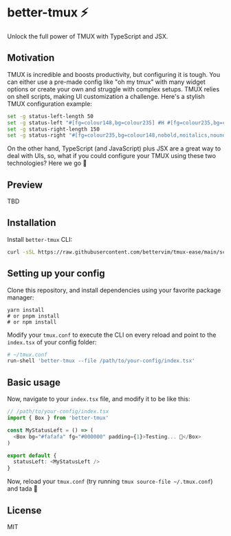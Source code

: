 # better-tmux ⚡
Unlock the full power of TMUX with TypeScript and JSX.

## Motivation
TMUX is incredible and boosts productivity, but configuring it is tough. You can either use a pre-made config like "oh my tmux" with many widget options or create your own and struggle with complex setups. TMUX relies on shell scripts, making UI customization a challenge. Here's a stylish TMUX configuration example:

```sh
set -g status-left-length 50
set -g status-left "#[fg=colour148,bg=colour235] #H #[fg=colour235,bg=colour148,nobold,noitalics,nounderscore]"
set -g status-right-length 150
set -g status-right "#[fg=colour235,bg=colour148,nobold,noitalics,nounderscore]#[fg=colour148,bg=colour235] %Y-%m-%d #[fg=colour148,bg=colour235,nobold,noitalics,nounderscore]#[fg=colour235,bg=colour136] %H:%M:%S #[fg=colour235,bg=colour136,nobold,noitalics,nounderscore]#[fg=colour136,bg=colour235] Session: #S "
```

On the other hand, TypeScript (and JavaScript) plus JSX are a great way to deal with UIs, so, what if you could configure your TMUX using these two technologies? Here we go 🏃

## Preview
TBD

## Installation
Install `better-tmux` CLI:
```sh
curl -sSL https://raw.githubusercontent.com/bettervim/tmux-ease/main/scripts/install.sh | bash
```

## Setting up your config
Clone this repository, and install dependencies using your favorite package manager:

```
yarn install
# or pnpm install
# or npm install
```

Modify your `tmux.conf` to execute the CLI on every reload and point to the `index.tsx` of your config folder:
```sh
# ~/tmux.conf
run-shell 'better-tmux --file /path/to/your-config/index.tsx'
```

## Basic usage
Now, navigate to your `index.tsx` file, and modify it to be like this:

```typescript
// /path/to/your-config/index.tsx
import { Box } from 'better-tmux'

const MyStatusLeft = () => (
  <Box bg="#fafafa" fg="#000000" padding={1}>Testing... 🚀</Box>
)

export default {
  statusLeft: <MyStatusLeft />
}
```

Now, reload your `tmux.conf` (try running `tmux source-file ~/.tmux.conf`) and tada 🎉

## License
MIT
